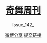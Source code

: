 <div id="doc">

<header id="hd">

<div class="container">

# [奇舞周刊](/)

<div class="issue">Issue_142_</div>

[微博分享](http://service.weibo.com/share/share.php?url=https%3A%2F%2Fweekly.75team.com%2Fissue142.html&title=%40%E5%A5%87%E8%88%9E%E5%9B%A2%20%E7%9A%84%E3%80%8A%E5%A5%87%E8%88%9E%E5%91%A8%E5%88%8A%E3%80%8B%E7%AC%AC142%E6%9C%9F%E5%87%BA%E6%9D%A5%E4%BA%86%EF%BC%81%E6%B1%87%E8%81%9A%E5%89%8D%E7%AB%AF%E7%B2%BE%E5%8D%8E%E5%86%85%E5%AE%B9%EF%BC%8C%E5%80%BC%E5%BE%97%E4%B8%80%E8%AF%BB%E3%80%82 "分享到微博") [提交链接](add.html "推荐文章到奇舞周刊")</div>

</header>

<main class="container" id="main">

<section id="content">
